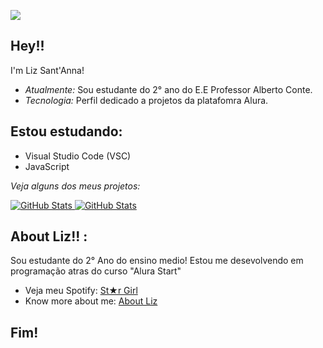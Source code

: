 ![](https://media1.tenor.com/m/WFuCJUTPbawAAAAC/genshin-impact-navia.gif)
<h2>Hey!! </h2>

I'm Liz Sant'Anna! 
- <i>Atualmente:</i> Sou estudante do 2° ano do E.E Professor Alberto Conte. 
- <i>Tecnologia:</i> Perfil dedicado a projetos da platafomra Alura.

<h2>Estou estudando:</h2>

- Visual Studio Code (VSC)
- JavaScript


_Veja alguns dos meus projetos:_

<div>
  <p>
    <a href="https://github.com/29-MCSS-2E/Yena-Music">
      <img src="https://github-readme-stats.vercel.app/api/pin/?username=29-MCSS-2E&repo=Yena-Music" alt="GitHub Stats" />
    </a>
    <a href="https://github.com/29-MCSS-2E/Alura-Plus">
      <img src="https://github-readme-stats.vercel.app/api/pin/?username=29-MCSS-2E&repo=Alura-Plus" alt="GitHub Stats" />
    </a>
  </p>
</div>

<h2> About Liz!! :</h2>

Sou estudante do 2° Ano do ensino medio! Estou me desevolvendo em programação atras do curso "Alura Start"
 
- Veja meu Spotify: [St★r Girl](https://open.spotify.com/playlist/4cDKtJkgX8VEjYmXooOuL6)
- Know more about me: [About Liz](https://29-MCSS-2E.com/pages/about)

<h2>Fim!</h2>
